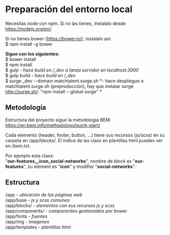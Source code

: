 # Preparación del entorno local #

Necesitas node con npm. Si no las tienes, instalalo desde https://nodejs.org/en/.

​Si no tienes bower (https://bower.io/), instalalo asi:  
$ npm install -g bower  

**Sigue con los siguientes:**  
$ bower install  
$ npm install  
$ gulp *- hace build en /_dev a lanza servidor en localhost:3000*  
$ gulp build *- hace build en /_dev*  
$ surge _dev --domain matchtalent.surge.sh *- hace despliegue a matchtalent.surge.sh (preproducción), hay que instalar surge http://surge.sh/: "npm install --global surge" *

## Metodología ##
Estructura del proyecto sigue la metodología BEM:  
https://en.bem.info/methodology/quick-start/

Cada elemento (header, footer, button, ...) tiene sus recursos (js/scss) en su carpeta en /app/blocks/. El indice de las class en plantillas html puedes ver en /bem.txt.  

Por ejemplo esta class:  
"**our-features__icon_social-networks**", nombre de block es "**our-features**", su element es "**icon**" y modifier "**social-networks**".

## Estructura ##

/app *- ubicación de las páginas web*  
/app/base *- js y scss comunes*  
/app/blocks/ *- elementos con sus recursos js y scss*  
/app/components/ *- componentes gestionados por bower*  
/app/fonts *- fuentes*  
/app/img *- imagenes*  
/app/templates *- plantillas html*